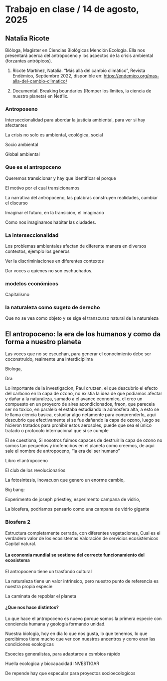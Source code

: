# Trabajo en clase / 14 de agosto, 2025

## Natalia Ricote 

Bióloga, Magíster en Ciencias Biológicas Mención Ecología. Ella nos presentará acerca del antropoceno y los aspectos de la crisis ambiental (forzantes antrópicos).

1. Ricote Martínez, Natalia. “Más allá del cambio climático”, Revista Endémico, Septiembre 2022, disponible en: https://endemico.org/mas-alla-del-cambio-climatico/

2. Documental. Breaking boundaries (Romper los límites, la ciencia de nuestro planeta) en Netflix.

### Antroposeno

Interseccionalidad para abordar la justicia ambiental, para ver si hay afectantes

La crisis no solo es ambiental, ecológica, social

Socio ambiental

Global ambiental

### Que es el antropoceno

Queremos transicionar y hay que identificar el porque

El motivo por el cual transicionamos

La narrativa del antropoceno, las palabras construyen realidades, cambiar el discurso

Imaginar el futuro, en la transicion, el imaginario

Como nos imaginamos habitar las ciudades.

### La interseccionalidad

Los problemas ambientales afectan de diferente manera en diversos contextos, ejemplo los generos

Ver la discriminiaciones en diferentes contextos

Dar voces a quienes no son eschuchados.

### modelos económicos

Capitalismo

### la naturaleza como sugeto de derecho

Que no se vea como objeto y se siga el transcurso natural de la naturaleza

## El antropoceno: la era de los humanos y como da forma a nuestro planeta

Las voces que no se escuchan, para generar el conocimiento debe ser coconstruido, realmente una interdiciplima

Biologa, 

Dra 

Lo importante de la investigacion, Paul crutzen, el que descubrio el efecto del carbono en la capa de ozono, no existia la idea de que podiamos afectar y dañar a la naturaleza, sumado a el avance economico, el creo un compuesto en un proyecro de aires acondicionados, freon, que pareceia ser no toxico, en paralelo el estaba estudiando la admosfera alta, a esto se le llama ciencia basica, estudiar algo netamente para comprenderlo, aqui descubrio que efectivamente si se fue dañando la capa de ozono, luego se hicieron tratados para prohibir estos aerosoles, puede que sea el único tratado o protocolo internacional que si se cumple

El se cuestiona, Si nosotros fuimos capaces de destruir la capa de ozono no somos tan pequeños y inofencibos en el planeta como creemos, de aqui sale el nombre de antropoceno, “la era del ser humano” 

Libro el antropoceno

El club de los revolucionarios

La fotosintesis, inovacuon que genero un enorme cambio,

Big bang: 

Experimento de joseph priestley, esperimento campana de vidrio, 

La biosfera, podriamos pensarlo como una campana de vidrio gigante

### Biosfera 2

Estructura completamente cerrada, con diferentes vegetaciones, 
Cual es el verdadero valor de los ecosistemas
Valoración de servicios ecosistémicos
Capital natural.

#### La economia mundial se sostiene del correcto funcionamiento del ecosistema

El antropoceno tiene un trasfondo cultural

La naturaleza tiene un valor intrinsico, pero nuestro punto de referencia es nuestra propia especie

La caminata de repoblar el planeta

#### ¿Que nos hace distintos?

Lo que hace el antropoceno es nuevo porque somos la primera especie con conciencia humana y geología formando unidad.

Nuestra biologia, hoy en dia lo que nos gusta, lo que tenemos, lo que percibimos tiene mucho que ver con nuestros ancentros y como eran las condiciones ecologicas

Esoecies generalistas, para adaptarce a csmbios rápido

Huella ecologica y biocapacidad INVESTIGAR

De repende hay que especular para proyectos socioecologicos

